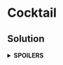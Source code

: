 # Cocktail
## Solution
<details>
<summary><b>SPOILERS</b></summary>

One of the solutions is the combination of GCD (Greatest Common Divisor) & LCM (Least Common Multiple) and one-way DFS.

### Steps
1. Before we start the DFS, we should multiply all prime numbers from all ratios, excluding just GCD of each ratio. For example, there are two ratios as 6:4 and 3:1. Then we can get the value of the DFS starting node, v0.

$$ n0 = (3 × 1 / GCD(3, 1)) × (6 × 4 / GCD(6, 4))
= 3 × 12 = 36 $$

2. As we assign it to the start node of the DFS, we can multiply or divide it into some constituting numbers according to the ratio. If the start node n0 has the value v0 = 36, and if the ratio of v0 : v1 = 6 : 4, then we can find the value of n1.

$$ v1 = 36 × 4 / 6 = 24 $$

3. Divide all node values into their GCD, so that we can get the final answer numbers. Loop the nodes to find their GCD, and divide them into it with another loop. If the values of the nodes are 24, 30, 36, we can find the GCD 6 with a loop. Dividing the nodes into GCD, we can get the final values, 4, 5, 6.

$$ v1 = 24 / 6 = 4 $$

$$ v2 = 30 / 6 = 5 $$

$$ v3 = 36 / 6 = 6 $$

</details>
